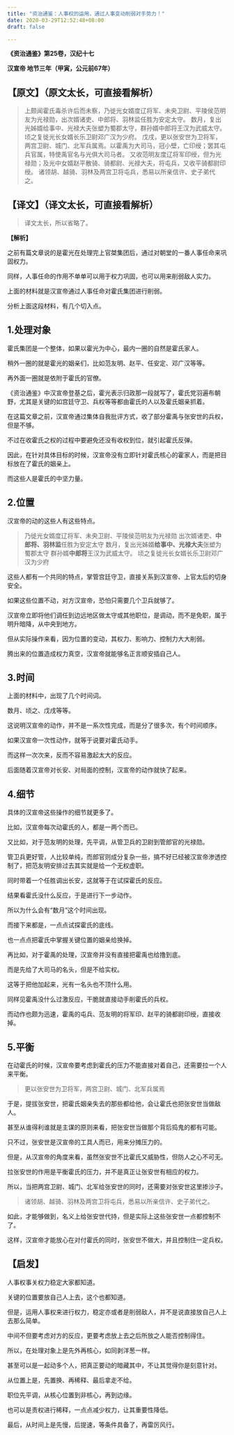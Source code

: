 ```yaml
---
title: "资治通鉴：人事权的运用，通过人事变动削弱对手势力！"
date: 2020-03-29T12:52:48+08:00
draft: false

---
```




**《资治通鉴》第25卷，汉纪十七**

**汉宣帝 地节三年（甲寅，公元前67年）**



## **【原文】（原文太长，可直接看解析）**

> 上颇闻霍氏毒杀许后而未察，乃徙光女婿度辽将军、未央卫尉、平陵侯范明友为光禄勋，出次婿诸吏、中郎将、羽林监任胜为安定太守。
> 数月，复出光姊婿给事中、光禄大夫张塑为蜀郡太守，群孙婿中郎将王汉为武威太守。
> 顷之复徙光长女婿长乐卫尉邓广汉为少府。
> 戊戌，更以张安世为卫将军，两宫卫尉、城门、北军兵属焉。以霍禹为大司马，冠小壁，亡印绶；罢其屯兵官属，特使禹官名与光俱大司马者。
> 又收范明友度辽将军印绶，但为光禄勋；及光中女婿赵平散骑、骑都尉、光禄大夫，将屯兵，又收平骑都尉印绶。
> 诸领胡、越骑、羽林及两宫卫将屯兵，悉易以所亲信许、史子弟代之。

## **【译文】（译文太长，可直接看解析）**

> 译文太长，所以省略了。

**【解析】**

之前有篇文章说的是霍光在处理完上官桀集团后，通过对朝堂的一番人事任命来巩固权力。

同样，人事任命的作用不单单可以用于权力巩固，也可以用来削弱敌人实力。

上面的材料就是汉宣帝通过人事任命对霍氏集团进行削弱。

分析上面这段材料，有几个切入点。

## **1.处理对象**

霍氏集团是一个整体，如果以霍光为中心，最内一圈的自然是霍氏家人。

稍外一圈的就是霍光的姻亲们，比如范友明、赵平、任安定、邓广汉等等。

再外面一圈就是依附于霍氏的官僚。

《资治通鉴》中汉宣帝登基之后，霍光表示归政那一段就写了，霍氏党羽遍布朝野，尤其是关键的如宫廷守卫、兵权等等都由霍氏的人以及霍氏姻亲抓着。

在这篇文章之前，汉宣帝通过集体自我批评方式，收了部分霍禹与张安世的兵权，但是不够。

不过在收霍氏之权的过程中要避免还没有收权到位，就引起霍氏反弹。

因此，在针对具体目标的时候，汉宣帝没有立即针对霍氏核心的霍家人，而是把目标放在了霍氏的姻亲上。

而这些人是霍氏的中坚力量。

## **2.位置**

汉宣帝的动的这些人有这些特点。

> 乃徙光女婿度辽将军、未央卫尉、平陵侯范明友为光禄勋 
> 出次婿诸吏、**中郎将、羽林监**任胜为安定太守 
> 数月，复出光姊婿**给事中、光禄大夫**张塑为蜀郡太守 
> 群孙婿**中郎将**王汉为武威太守。 
> 顷之复徙光长女婿长乐卫尉邓广汉为少府

这些人都有一个共同的特点，掌管宫廷守卫，直接关系到汉宣帝、上官太后的切身安全。

如果这些位置不动，对方汉宣帝，恐怕只需要几个卫兵就够了。

汉宣帝立即将他们调任到边远地区做太守或其他职位，是调动，而不是免职，属于明升暗降，从中央到地方。

但从实际操作来看，因为位置的变动，其权力、影响力、控制力大大削弱。

腾出来的位置造成权力真空，汉宣帝就能够名正言顺安插自己人。

## **3.时间**

上面的材料中，出现了几个时间词。

数月、顷之、戊戌等等。

这说明汉宣帝的动作，并不是一系次性完成，而是分了很多次，有个时间顺序。

如果汉宣帝一次性动作，就等于说要对霍氏动手。

而这样一次次来，反而不容易激起太大的反应。

后面随着汉宣帝对长安、对局面的控制，汉宣帝的动作就快了起来。

## **4.细节**

具体的汉宣帝这些操作的细节就更多了。

比如，汉宣帝每次动霍氏的人，都是一两个而已。

又比如，对于范友明的处理，先平调，从管卫兵的卫尉到管郎官的光禄勋。

管卫兵更好管，人比较单纯，而郎官则成分复杂一些，搞不好已经被汉宣帝渗透控制了，把范友明安排过去其实就是给一个无权虚职。

同时带着一个任胜调出长安，这就等于在试探霍氏的反应。

结果看霍氏没什么反应，于是进行下一步动作。

所以为什么会有“数月”这个时间出现。

而接下来都是，一点点试探霍氏的底线。

也一点点把霍氏中掌握关键位置的姻亲给换掉。

再比如，对于霍禹的处理，汉宣帝并没有直接把霍禹也给撸到底。

而是先给了大司马的名头，但是不给实权。

这等于把他加起来，光有一名头也不顶什么用。

同样见霍禹没什么过激反应，干脆就直接动手削霍氏的兵权。

而动作也颇为迅速，霍禹的屯兵、范友明的将军印、赵平的骑都尉印绶，直接收掉。

## **5.平衡**

在动霍氏的时候，汉宣帝要考虑到霍氏的压力不能直接对着自己，还需要拉一个人来平衡。

> 更以张安世为卫将军，两宫卫尉、城门、北军兵属焉

于是，提拔张安世，把霍氏姻亲失去的那些都给他，会让霍氏也把张安世当做敌人。

甚至从谁得利谁就是主谋的原则来看，把张安世当做那个背后捣鬼的都有可能。

只不过，张安世是汉宣帝的工具人而已，用来分摊压力的。

但是，从汉宣帝的角度来看，虽然张安世不比霍氏又威胁性，但防人之心不可无。

拉张安世的作用是平衡霍氏的压力，并不是真正让张安世有相应的权力。

所以，当把两宫卫尉、城门、北军给张安世的同时，还需要对张安世这里掺沙子。

> 诸领胡、越骑、羽林及两宫卫将屯兵，悉易以所亲信许、史子弟代之。

如此，才能够做到，名义上给张安世代持，但是实际上这些张安世一点都控制不了。

这样，汉宣帝才能放心在对付霍氏的同时，张安世不做大，并且控制住一定兵权。

## **【启发】**

人事权事关权力稳定大家都知道。

关键的位置要放自己人上去，这个也都知道。

但是，运用人事权来进行权力，稳定亦或者是削弱敌人，并不是说直接放自己人上去那么简单。

中间不但要考虑对方的反应，更要考虑放上去之后所放之人能否控制得住。

所以，在处理对象上是先外再核心，如同剥洋葱一样。

甚至可以是一起动多个人，把真正要动的暗藏其中，不让其觉得你是刻意针对。

从位置上是，先置换、再稀释、最后拿走不给。

职位先平调，从核心位置到非核心，再到边缘。

也可以是责权进行稀释，一点点减少权力，让其重要性降低。

最后，从时间上是先慢，后提速，等条件具备了，再雷厉风行。

 